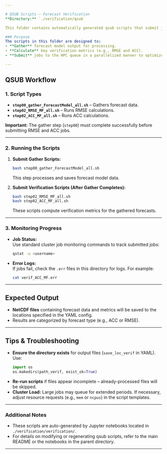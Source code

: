 ```yaml
---

# QSUB Scripts – Forecast Verification  
**Directory:** `./verification/qsub`  

This folder contains automatically generated qsub scripts that submit jobs to the cluster queue. These scripts handle different stages of forecast data gathering, verification, and metric calculation.  

### Purpose  
The scripts in this folder are designed to:  
- **Gather** forecast model output for processing.  
- **Calculate** key verification metrics (e.g., RMSE and ACC).  
- **Submit** jobs to the HPC queue in a parallelized manner to optimize computational efficiency.  

---
```


## QSUB Workflow  

### 1. Script Types  
- **`step00_gather_ForecastModel_all.sh`** – Gathers forecast data.  
- **`step02_RMSE_MF_all.sh`** – Runs RMSE calculations.  
- **`step02_ACC_MF_all.sh`** – Runs ACC calculations.  

**Important:** The gather step (`step00`) must complete successfully before submitting RMSE and ACC jobs.  

---

### 2. Running the Scripts  

1. **Submit Gather Scripts:**  
   ```bash
   bash step00_gather_ForecastModel_all.sh
   ```  
   This step processes and saves forecast model data.  

2. **Submit Verification Scripts (After Gather Completes):**  
   ```bash
   bash step02_RMSE_MF_all.sh
   bash step02_ACC_MF_all.sh
   ```  
   These scripts compute verification metrics for the gathered forecasts.  

---

### 3. Monitoring Progress  

- **Job Status:**  
   Use standard cluster job monitoring commands to track submitted jobs:  
   ```bash
   qstat -u <username>
   ```  
- **Error Logs:**  
   If jobs fail, check the `.err` files in this directory for logs. For example:  
   ```bash
   cat verif_ACC_MF.err
   ```  

---

## Expected Output  

- **NetCDF files** containing forecast data and metrics will be saved to the locations specified in the YAML config.  
- Results are categorized by forecast type (e.g., ACC or RMSE).  

---

## Tips & Troubleshooting  

- **Ensure the directory exists** for output files (`save_loc_verif` in YAML). Use:  
   ```python
   import os
   os.makedirs(path_verif, exist_ok=True)
   ```  
- **Re-run scripts** if files appear incomplete – already-processed files will be skipped.  
- **Cluster Load:** Large jobs may queue for extended periods. If necessary, adjust resource requests (e.g., `mem` or `ncpus`) in the script templates.  

---

### Additional Notes  
- These scripts are auto-generated by Jupyter notebooks located in `./verification/verification/`.  
- For details on modifying or regenerating qsub scripts, refer to the main README or the notebooks in the parent directory.  

---  